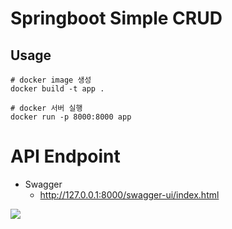 # Springboot Simple CRUD

## Usage

```
# docker image 생성
docker build -t app .

# docker 서버 실행
docker run -p 8000:8000 app
```

# API Endpoint

- Swagger
  - http://127.0.0.1:8000/swagger-ui/index.html

<img src="./asset/img/capture.png"/>
